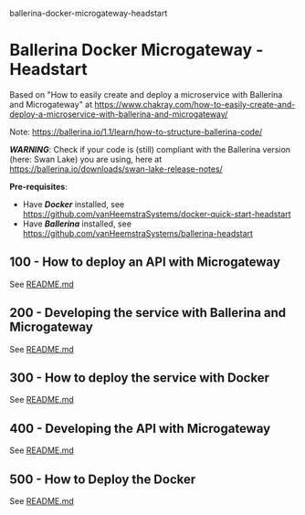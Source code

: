 ballerina-docker-microgateway-headstart
# Ballerina Docker Microgateway - Headstart

Based on "How to easily create and deploy a microservice with Ballerina and Microgateway" at https://www.chakray.com/how-to-easily-create-and-deploy-a-microservice-with-ballerina-and-microgateway/

Note: https://ballerina.io/1.1/learn/how-to-structure-ballerina-code/

***WARNING***: Check if your code is (still) compliant with the Ballerina version (here: Swan Lake) you are using, here at https://ballerina.io/downloads/swan-lake-release-notes/

**Pre-requisites**:

- Have ***Docker*** installed,  see https://github.com/vanHeemstraSystems/docker-quick-start-headstart
- Have ***Ballerina*** installed, see https://github.com/vanHeemstraSystems/ballerina-headstart

## 100 - How to deploy an API with Microgateway
See [README.md](./100/README.md)

## 200 - Developing the service with Ballerina and Microgateway
See [README.md](./200/README.md)

## 300 - How to deploy the service with Docker
See [README.md](./300/README.md)

## 400 - Developing the API with Microgateway
See [README.md](./400/README.md)

## 500 - How to Deploy the Docker
See [README.md](./500/README.md)
